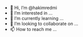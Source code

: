 - 👋 Hi, I’m @hakimredmi
- 👀 I’m interested in ...
- 🌱 I’m currently learning ...
- 💞️ I’m looking to collaborate on ...
- 📫 How to reach me ...

<!---
hakimredmi/hakimredmi is a ✨ special ✨ repository because its `README.md` (this file) appears on your GitHub profile.
You can click the Preview link to take a look at your changes.
--->
